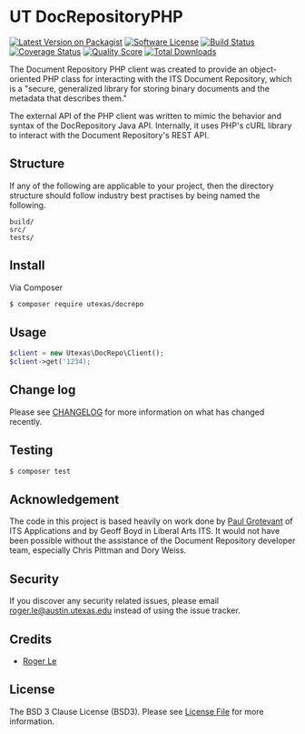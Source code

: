 # UT DocRepositoryPHP

[![Latest Version on Packagist][ico-version]][link-packagist]
[![Software License][ico-license]](LICENSE.md)
[![Build Status](https://travis-ci.org/rogermle/docrepo.svg?branch=master)](https://travis-ci.org/rogermle/docrepo)
[![Coverage Status][ico-scrutinizer]][link-scrutinizer]
[![Quality Score][ico-code-quality]][link-code-quality]
[![Total Downloads][ico-downloads]][link-downloads]

The Document Repository PHP client was created to provide an object-oriented 
PHP class for interacting with the ITS Document Repository, which is a "secure, 
generalized library for storing binary documents and the metadata that
describes them."

The external API of the PHP client was written to mimic the behavior and 
syntax of the DocRepository Java API. Internally, it uses PHP's cURL library 
to interact with the Document Repository's REST API.

## Structure

If any of the following are applicable to your project, then the directory structure should follow industry best practises by being named the following.

```
build/
src/
tests/
```


## Install

Via Composer

``` bash
$ composer require utexas/docrepo
```

## Usage

``` php
$client = new Utexas\DocRepo\Client();
$client->get('1234);
```

## Change log

Please see [CHANGELOG](CHANGELOG.md) for more information on what has changed recently.

## Testing

``` bash
$ composer test
```

## Acknowledgement
The code in this project is based heavily on work done by 
[Paul Grotevant](https://github.com/gravelpot) of ITS Applications and
by Geoff Boyd in Liberal Arts ITS. It would not have been possible without the assistance of the 
Document Repository developer team, especially Chris Pittman and Dory Weiss.

## Security

If you discover any security related issues, please email roger.le@austin.utexas.edu instead of using the issue tracker.

## Credits

- [Roger Le](https://github.com/rogermle)

## License

The BSD 3 Clause License (BSD3). Please see [License File](LICENSE.md) for more information.

[ico-version]: https://img.shields.io/packagist/v/utexas/docrepo.svg?style=flat-square
[ico-license]: https://img.shields.io/badge/license-MIT-brightgreen.svg?style=flat-square
[ico-travis]: https://img.shields.io/travis/utexas/docrepo/master.svg?style=flat-square
[ico-scrutinizer]: https://img.shields.io/scrutinizer/coverage/g/utexas/docrepo.svg?style=flat-square
[ico-code-quality]: https://img.shields.io/scrutinizer/g/utexas/docrepo.svg?style=flat-square
[ico-downloads]: https://img.shields.io/packagist/dt/utexas/docrepo.svg?style=flat-square

[link-packagist]: https://packagist.org/packages/utexas/docrepo
[link-travis]: https://travis-ci.org/utexas/docrepo
[link-scrutinizer]: https://scrutinizer-ci.com/g/utexas/docrepo/code-structure
[link-code-quality]: https://scrutinizer-ci.com/g/utexas/docrepo
[link-downloads]: https://packagist.org/packages/utexas/docrepo
[link-author]: https://github.com/rogermle
[link-contributors]: ../../contributors